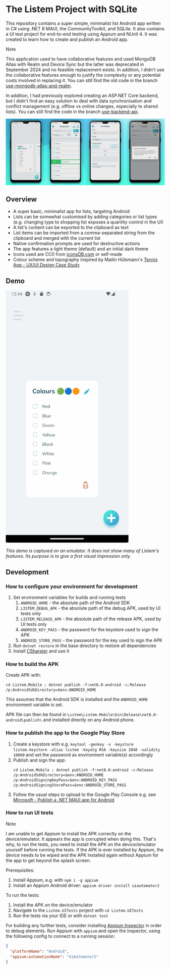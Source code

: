 # The Listem Project with SQLite

This repository contains a super simple, minimalist list Android app written in C# using .NET 8 MAUI, the
CommunityToolkit, and SQLite. It also contains a UI test project for end-to-end testing using Appium and NUnit 4. It was
created to learn how to create and publish an Android app.

> [!NOTE]
> This application used to have collaborative features and used MongoDB Atlas with Realm and Device Sync but the
> latter was deprecated in September 2024 and no feasible replacement exists. In addition, I didn't use the
> collaborative features enough to justify the complexity or any potential costs involved in replacing it. You can still
> find the old code in the
> branch [use-mongodb-atlas-and-realm](https://github.com/kimgoetzke/listem/tree/use-mongodb-atlas-and-realm).
>
> In addition, I had previously explored creating an ASP.NET Core backend, but I didn't find
> an easy solution to deal with data synchronisation and conflict management (e.g. offline vs online changes, especially
> to shared lists). You can still find the code in the
> branch [use-backend-api](https://github.com/kimgoetzke/listem/tree/use-backend-api).

![Screenshots](./docs/assets/screenshots.png)

## Overview

- A super basic, minimalist app for lists, targeting Android
- Lists can be somewhat customised by adding categories or list types (e.g. changing type to shopping list exposes a
  quantity control in the UI)
- A list's content can be exported to the clipboard as text
- List items can be imported from a comma-separated string from the clipboard and merged with the current list
- Native confirmation prompts are used for destructive actions
- The app features a light theme (default) and an initial dark theme
- Icons used are CC0 from [iconsDB.com](https://www.iconsdb.com/) or self-made
- Colour scheme and topography inspired by Mailin
  Hülsmann's [Tennis App - UX/UI Design Case Study](https://www.behance.net/gallery/124361333/Tennis-App-UXUI-Design-Case-Study)

## Demo

![Demo GIF](./docs/assets/demo.gif)

_This demo is captured on an emulator. It does not show many of Listem's features. Its purpose is to give a first
visual impression only._

## Development

### How to configure your environment for development

1. Set environment variables for builds and running tests
    1. `ANDROID_HOME` - the absolute path of the Android SDK
    2. `LISTEM_DEBUG_APK` - the absolute path of the debug APK, used by UI tests only
    3. `LISTEM_RELEASE_APK` - the absolute path of the release APK, used by UI tests only
    4. `ANDROID_KEY_PASS` - the password for the keystore used to sign the APK
    5. `ANDROID_STORE_PASS` - the password for the key used to sign the APK
2. Run `dotnet restore` in the base directory to restore all dependencies
3. Install [CSharpier](https://csharpier.com/) and use it

### How to build the APK

Create APK with:

```shell
cd Listem.Mobile ; dotnet publish -f:net8.0-android -c:Release /p:AndroidSdkDirectory=$env:ANDROID_HOME
```

This assumes that the Android SDK is installed and the `ANDROID_HOME` environment variable is set.

APK file can then be found in `Listem\Listem.Mobile\bin\Release\net8.0-android\publish\` and installed directly on any
Android phone.

### How to publish the app to the Google Play Store

1. Create a keystore
   with e.g. `keytool -genkey -v -keystore listem.keystore -alias listem -keyalg RSA -keysize 2048 -validity 10000` and
   set
   the password as environment variable(s) accordingly
2. Publish and sign the app:
    ```shell
    cd Listem.Mobile ; dotnet publish -f:net8.0-android -c:Release /p:AndroidSdkDirectory=$env:ANDROID_HOME /p:AndroidSigningKeyPass=$env:ANDROID_KEY_PASS /p:AndroidSigningStorePass=$env:ANDROID_STORE_PASS
    ```
3. Follow the usual steps to upload to the Google Play Console e.g.
   see [Microsoft - Publish a .NET MAUI app for Android](https://learn.microsoft.com/en-us/dotnet/maui/android/deployment/?view=net-maui-8.0)

### How to run UI tests

> [!NOTE]  
> I am unable to get Appium to install the APK correctly on the device/emulator. It appears the app is corrupted when
> doing this. That's why, to run the tests, you need to install the APK on the device/emulator yourself before running
> the tests. If the APK is ever installed by Appium, the device needs to be wiped and the APK installed again without
> Appium for the app to get beyond the splash screen.

Prerequisites:

1. Install Appium, e.g. with `npm i -g appium`
2. Install an Appium Android driver: `appium driver install uiautomator2`

To run the tests:

1. Install the APK on the device/emulator
2. Navigate to the `Listem.UITests` project with `cd Listem.UITests`
3. Run the tests via your IDE or with `dotnet test`

For building any further tests, consider installing [Appium Inspector](https://github.com/appium/appium-inspector) in
order to debug elements. Run Appium with `appium` and open the inspector, using the following config to connect to a
running session:

```json
{
  "platformName": "Android",
  "appium:automationName": "UiAutomator2"
}
```